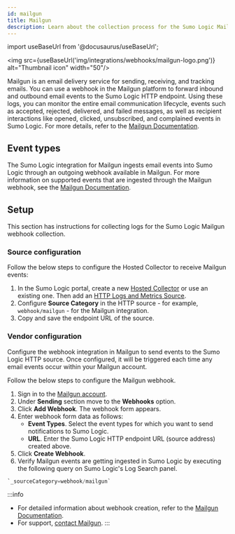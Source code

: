 ```yaml
---
id: mailgun
title: Mailgun
description: Learn about the collection process for the Sumo Logic Mailgun integration.
---
```

import useBaseUrl from '@docusaurus/useBaseUrl';

<img src={useBaseUrl('img/integrations/webhooks/mailgun-logo.png')} alt="Thumbnail icon" width="50"/>

Mailgun is an email delivery service for sending, receiving, and tracking emails. You can use a webhook in the Mailgun platform to forward inbound and outbound email events to the Sumo Logic HTTP endpoint. Using these logs, you can monitor the entire email communication lifecycle, events such as accepted, rejected, delivered, and failed messages, as well as recipient interactions like opened, clicked, unsubscribed, and complained events in Sumo Logic. For more details, refer to the [Mailgun Documentation](https://documentation.mailgun.com/en/latest/).

## Event types

The Sumo Logic integration for Mailgun ingests email events into Sumo Logic through an outgoing webhook available in Mailgun. For more information on supported events that are ingested through the Mailgun webhook, see the [Mailgun Documentation](https://documentation.mailgun.com/en/latest/user_manual.html#events-1).

## Setup

This section has instructions for collecting logs for the Sumo Logic Mailgun webhook collection.

### Source configuration

Follow the below steps to configure the Hosted Collector to receive Mailgun events:

1. In the Sumo Logic portal, create a new [Hosted Collector](/docs/send-data/hosted-collectors/configure-hosted-collector/) or use an existing one. Then add an [HTTP Logs and Metrics Source](/docs/send-data/hosted-collectors/http-source/logs-metrics/#configure-an-httplogs-and-metrics-source).
2. Configure **Source Category** in the HTTP source - for example, `webhook/mailgun` - for the Mailgun integration.
3. Copy and save the endpoint URL of the source.

### Vendor configuration

Configure the webhook integration in Mailgun to send events to the Sumo Logic HTTP source. Once configured, it will be triggered each time any email events occur within your Mailgun account.

Follow the below steps to configure the Mailgun webhook.

1. Sign in to the [Mailgun account](https://signup.mailgun.com/new/signup).
2. Under **Sending** section move to the **Webhooks** option.
3. Click **Add Webhook**. The webhook form appears.
4. Enter webhook form data as follows:
    - **Event Types**. Select the event types for which you want to send notifications to Sumo Logic.
    - **URL**. Enter the Sumo Logic HTTP endpoint URL (source address) created above.
5. Click **Create Webhook**.
6. Verify Mailgun events are getting ingested in Sumo Logic by executing the following query on Sumo Logic's Log Search panel.
```sql
`_sourceCategory=webhook/mailgun`
```

:::info
- For detailed information about webhook creation, refer to the [Mailgun Documentation](https://documentation.mailgun.com/en/latest/user_manual.html#webhooks-1).
- For support, [contact Mailgun](https://app.mailgun.com/support).
:::
